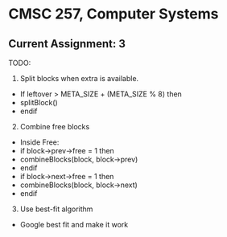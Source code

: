 
# CMSC 257, Computer Systems

## Current Assignment: 3

TODO:

1. Split blocks when extra is available. 
  - If leftover > META_SIZE + (META_SIZE % 8) then
  - splitBlock()
  - endif

2. Combine free blocks
  - Inside Free:
  - if block->prev->free = 1 then
  - combineBlocks(block, block->prev)
  - endif
  - if block->next->free = 1 then
  - combineBlocks(block, block->next)
  - endif

3. Use best-fit algorithm
  - Google best fit and make it work
